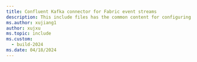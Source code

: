 ```yaml
---
title: Confluent Kafka connector for Fabric event streams
description: This include files has the common content for configuring Confluent Kafka connector for Fabric event streams and Real-Time hub. 
ms.author: xujiang1
author: xujxu 
ms.topic: include
ms.custom:
  - build-2024
ms.date: 04/18/2024
---
```

